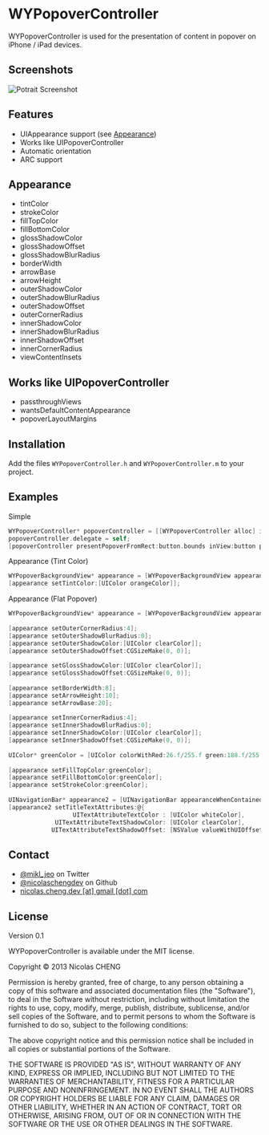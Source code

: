 WYPopoverController
===================

WYPopoverController is used for the presentation of content in popover on iPhone / iPad devices.

## Screenshots

![Potrait Screenshot](https://raw.github.com/nicolaschengdev/WYPopoverController/master/README/wypopover_screenshots.png)

## Features

* UIAppearance support (see [Appearance](https://github.com/nicolaschengdev/WYPopover/wiki/Appearance))
* Works like UIPopoverController
* Automatic orientation
* ARC support

## Appearance

* tintColor
* strokeColor
* fillTopColor
* fillBottomColor
* glossShadowColor
* glossShadowOffset
* glossShadowBlurRadius
* borderWidth
* arrowBase
* arrowHeight
* outerShadowColor
* outerShadowBlurRadius
* outerShadowOffset
* outerCornerRadius
* innerShadowColor
* innerShadowBlurRadius
* innerShadowOffset
* innerCornerRadius
* viewContentInsets

## Works like UIPopoverController 

* passthroughViews
* wantsDefaultContentAppearance
* popoverLayoutMargins

## Installation

Add the files `WYPopoverController.h` and `WYPopoverController.m` to your project.

## Examples

Simple

```objective-c
WYPopoverController* popoverController = [[WYPopoverController alloc] initWithContentViewController:controller];
popoverController.delegate = self;
[popoverController presentPopoverFromRect:button.bounds inView:button permittedArrowDirections:WYPopoverArrowDirectionAny animated:YES];
```

Appearance (Tint Color)

```objective-c
WYPopoverBackgroundView* appearance = [WYPopoverBackgroundView appearance];
[appearance setTintColor:[UIColor orangeColor]];
```

Appearance (Flat Popover)

```objective-c
WYPopoverBackgroundView* appearance = [WYPopoverBackgroundView appearance];
        
[appearance setOuterCornerRadius:4];
[appearance setOuterShadowBlurRadius:0];
[appearance setOuterShadowColor:[UIColor clearColor]];
[appearance setOuterShadowOffset:CGSizeMake(0, 0)];
        
[appearance setGlossShadowColor:[UIColor clearColor]];
[appearance setGlossShadowOffset:CGSizeMake(0, 0)];
        
[appearance setBorderWidth:8];
[appearance setArrowHeight:10];
[appearance setArrowBase:20];
        
[appearance setInnerCornerRadius:4];
[appearance setInnerShadowBlurRadius:0];
[appearance setInnerShadowColor:[UIColor clearColor]];
[appearance setInnerShadowOffset:CGSizeMake(0, 0)];
        
UIColor* greenColor = [UIColor colorWithRed:26.f/255.f green:188.f/255.f blue:156.f/255.f alpha:1];
        
[appearance setFillTopColor:greenColor];
[appearance setFillBottomColor:greenColor];
[appearance setStrokeColor:greenColor];
        
UINavigationBar* appearance2 = [UINavigationBar appearanceWhenContainedIn:[UINavigationController class], nil];
[appearance2 setTitleTextAttributes:@{
                  UITextAttributeTextColor : [UIColor whiteColor],
             UITextAttributeTextShadowColor: [UIColor clearColor],
            UITextAttributeTextShadowOffset: [NSValue valueWithUIOffset:UIOffsetMake(0, -1)]}];
```

## Contact

* [@mikl_jeo](https://twitter.com/mikl_jeo) on Twitter
* [@nicolaschengdev](https://github.com/nicolaschengdev) on Github
* <a href="mailTo:nicolas.cheng.dev@gmail.com">nicolas.cheng.dev [at] gmail [dot] com</a>

## License

Version 0.1

WYPopoverController is available under the MIT license.

Copyright © 2013 Nicolas CHENG

Permission is hereby granted, free of charge, to any person obtaining a copy of this software and associated documentation files (the "Software"), to deal in the Software without restriction, including without limitation the rights to use, copy, modify, merge, publish, distribute, sublicense, and/or sell copies of the Software, and to permit persons to whom the Software is furnished to do so, subject to the following conditions:

The above copyright notice and this permission notice shall be included in all copies or substantial portions of the Software.

THE SOFTWARE IS PROVIDED "AS IS", WITHOUT WARRANTY OF ANY KIND, EXPRESS OR IMPLIED, INCLUDING BUT NOT LIMITED TO THE WARRANTIES OF MERCHANTABILITY, FITNESS FOR A PARTICULAR PURPOSE AND NONINFRINGEMENT. IN NO EVENT SHALL THE AUTHORS OR COPYRIGHT HOLDERS BE LIABLE FOR ANY CLAIM, DAMAGES OR OTHER LIABILITY, WHETHER IN AN ACTION OF CONTRACT, TORT OR OTHERWISE, ARISING FROM, OUT OF OR IN CONNECTION WITH THE SOFTWARE OR THE USE OR OTHER DEALINGS IN THE SOFTWARE.
